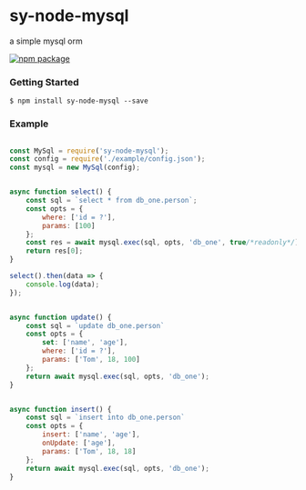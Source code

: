 # sy-node-mysql
a simple mysql orm

[![npm package](https://nodei.co/npm/sy-node-mysql.png?downloads=true&downloadRank=true&stars=true)](https://nodei.co/npm/sy-node-mysql/)


### Getting Started
```shell
$ npm install sy-node-mysql --save
```


### Example

```javascript

const MySql = require('sy-node-mysql');
const config = require('./example/config.json');
const mysql = new MySql(config);


async function select() {
    const sql = `select * from db_one.person`;
    const opts = {
        where: ['id = ?'],
        params: [100]
    };
    const res = await mysql.exec(sql, opts, 'db_one', true/*readonly*/);
    return res[0];
}

select().then(data => {
    console.log(data);
});


async function update() {
    const sql = `update db_one.person`
    const opts = {
        set: ['name', 'age'],
        where: ['id = ?'],
        params: ['Tom', 18, 100]
    };
    return await mysql.exec(sql, opts, 'db_one');
}


async function insert() {
    const sql = `insert into db_one.person`
    const opts = {
        insert: ['name', 'age'],
        onUpdate: ['age'],
        params: ['Tom', 18, 18]
    };
    return await mysql.exec(sql, opts, 'db_one');
}

```

